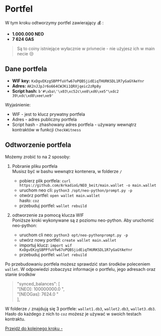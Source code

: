 # Portfel

W tym kroku odtworzymy portfel zawierający :moneybag: :
* **1.000.000 NEO**
* **7 624 GAS**

>Są to coiny istniejące wyłacznie w privnecie - nie użyjesz ich w main necie :unamused:

## Dane portfela

* **WIF key:** `KxDgvEKzgSBPPfuVfw67oPQBSjidEiqTHURKSDL1R7yGaGYAeYnr`
* **Adres:** `AK2nJJpJr6o664CWJKi1QRXjqeic2zRp8y`
* **Script hash:** `b'#\xba\'\x03\xc52c\xe8\xd6\xe5"\xdc2 39\xdc\xd8\xee\xe9'`

Wyjaśnienie:
* WIF - jest to klucz prywatny portfela
* Adres - adres publiczny portfela
* Script hash - zhashowany adres portfela - używany wewnątrz kontraktów w funkcji `CheckWitness`

## Odtworzenie portfela

Możemy zrobić to na 2 sposoby:

1. Pobranie pliku portfela  
    Musisz być w bashu wewnątrz kontenera, w folderze `/`  
    * pobierz plik portfela: `curl https://github.com/ArkadioG/NEO_beit/main.wallet -o main.wallet`
    * uruchom neo cli: `python3 /opt/neo-python/prompt.py -p`
    * otwórz portfel: `open wallet main.wallet`  
      hasło: `coz`
    * przebuduj portfel: `wallet rebuild`
        
        

1. odtworzenie za pomocą klucza WIF  
    Poniższe kroki wykonywane są z poziomu neo-python. Aby uruchomić neo-python:
    * uruchom cli neo: `python3 opt/neo-pythonprompt.py -p`
    * utwórz nowy portfel: `create wallet main.wallet`
    * importuj klucz: `import wif KxDgvEKzgSBPPfuVfw67oPQBSjidEiqTHURKSDL1R7yGaGYAeYnr`
    * przebuduj portfel: `wallet rebuild`
    
Po przebudowaniu portfela możesz sprawdzić stan środków poleceniem `wallet`. W odpowiedzi zobaczysz informacje o portfelu, jego adresach oraz stanie środków

>"synced_balances": [  
        "[NEO]: 100000000.0 ",  
        "[NEOGas]: 7624.0 "  
    ],
    
W folderze `/` znajdują się 3 portfele: `wallet1.db3`, `wallet2.db3`, `wallet3.db3`. Hasło do każdego z nich to `coz` możesz je używać w swoich testach kontraktu.
    
[Przejdź do kolejnego kroku - ]()
   


